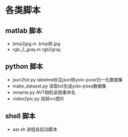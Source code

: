 # 各类脚本

## matlab 脚本
- bmp2jpg.m    .bmp转.jpg
- rgb_2_gray.m    rgb2gray

## python 脚本
- json2txt.py labelme标注json转yolo-pose归一化数据集
- make_dataset.py 读取txt生成yolo-pose数据集
- rename.py AVT相机采图重命名
- video2pic.py 视频<->图片

## shell 脚本
- aar.sh 进程自启动脚本
